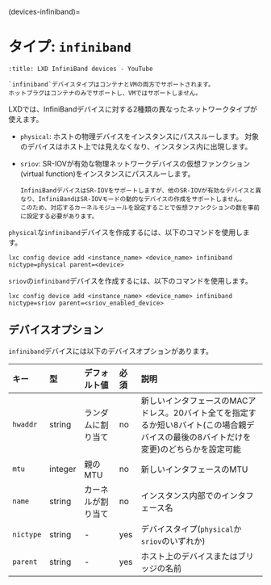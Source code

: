 (devices-infiniband)=
# タイプ: `infiniband`

```{youtube} https://www.youtube.com/watch?v=SDewhlRSOuM
:title: LXD InfiniBand devices - YouTube
```

```{note}
`infiniband`デバイスタイプはコンテナとVMの両方でサポートされます。
ホットプラグはコンテナのみでサポートし、VMではサポートしません。
```

LXDでは、InfiniBandデバイスに対する2種類の異なったネットワークタイプが使えます。

- `physical`: ホストの物理デバイスをインスタンスにパススルーします。
  対象のデバイスはホスト上では見えなくなり、インスタンス内に出現します。
- `sriov`: SR-IOVが有効な物理ネットワークデバイスの仮想ファンクション(virtual function)をインスタンスにパススルーします。

  ```{note}
  InfiniBandデバイスはSR-IOVをサポートしますが、他のSR-IOVが有効なデバイスと異なり、InfiniBandはSR-IOVモードの動的なデバイスの作成をサポートしません。
  このため、対応するカーネルモジュールを設定することで仮想ファンクションの数を事前に設定する必要があります。
  ```

`physical`な`infiniband`デバイスを作成するには、以下のコマンドを使用します。

    lxc config device add <instance_name> <device_name> infiniband nictype=physical parent=<device>

`sriov`の`infiniband`デバイスを作成するには、以下のコマンドを使用します。

    lxc config device add <instance_name> <device_name> infiniband nictype=sriov parent=<sriov_enabled_device>

## デバイスオプション

`infiniband`デバイスには以下のデバイスオプションがあります。

キー      | 型      | デフォルト値       | 必須 | 説明
:--       | :--     | :--                | :--  | :--
`hwaddr`  | string  | ランダムに割り当て | no   | 新しいインタフェースのMACアドレス。20バイト全てを指定するか短い8バイト(この場合親デバイスの最後の8バイトだけを変更)のどちらかを設定可能
`mtu`     | integer | 親の MTU           | no   | 新しいインタフェースのMTU
`name`    | string  | カーネルが割り当て | no   | インスタンス内部でのインタフェース名
`nictype` | string  | -                  | yes  | デバイスタイプ(`physical`か`sriov`のいずれか)
`parent`  | string  | -                  | yes  | ホスト上のデバイスまたはブリッジの名前
